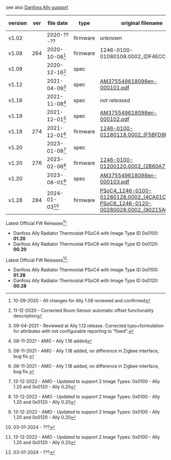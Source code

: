 
see also [Danfoss Ally support](https://www.danfoss.com/en/products/dhs/smart-heating/smart-heating/danfoss-ally/danfoss-ally-support/#tab-software)

| version | ver | file date | type | original filename | archived download | [zigbee-OTA](https://github.com/Koenkk/zigbee-OTA) |
| ------- | --- | --------- | ---- | ----------------- | ----------------- | --- |
| v1.02 |  | 2020-??-?? | firmware | _unknown_ | _unknown_ |
| v1.08 | 264 | 2020-10-08[^1] | firmware | 1246-0100-01080108.0002_(DF4ECCE1).ota | [Download](https://github.com/SimpleUserHA/DanfosseTRV/raw/469126558d8d5152a1f8b346174c96896ddd184e/Danfoss%20Ally%20Radiator%20Thermostat%201.08%20OTA%20file%2008102020.zip) | [4200cb7](https://github.com/Koenkk/zigbee-OTA/commit/4200cb763a43c3996f8abb5f6355ce4bda0c92b1) |
| v1.08 |  | 2020-12-16[^2] | spec |  | [Download](https://github.com/SimpleUserHA/DanfosseTRV/raw/d8aea0e87953d726e41f1c60ed6805e91b24e8c6/Danfoss%20Ally%20Radiator%20Thermostat%201.08%20Zigbee%20Cluster%20Specifications%2016122020.pdf) | |
| v1.12 |  | 2021-04-09[^3] | spec | [AM375549618098en-000101.pdf](https://assets.danfoss.com/documents/176987/AM375549618098en-000101.pdf) | [Download](https://github.com/SimpleUserHA/DanfosseTRV/raw/cf4b617bb6d2f09c7994700bc3bdfaa96a737ff5/Danfoss%20Ally%20Radiator%20Thermostat%201.12%20Zigbee%20Cluster%20Specifications%2009042021.pdf) |
| v1.16 |  | 2021-11-08[^4] | spec | _not released_ | _not released_ |
| v1.18 |  | 2021-12-01[^5] | spec | [AM375549618098en-000102.pdf](https://assets.danfoss.com/documents/193613/AM375549618098en-000102.pdf) | [Download](https://github.com/SimpleUserHA/DanfosseTRV/raw/b3751a62cf749acd8f9b6310de70f6eaa2e7022a/Danfoss%20Ally%20Radiator%20Thermostat%201.18%20Zigbee%20Cluster%20Specifications%2001122021-AM375549618098en-000102.pdf) |
| v1.18 | 274 | 2021-12-01[^5] | firmware | [1246-0100-01180118.0002_(F5BFD8B8).ota](https://assets.danfoss.com/software/234809/ID438430853294-0201.zip) | [Download](https://github.com/SimpleUserHA/DanfosseTRV/raw/469126558d8d5152a1f8b346174c96896ddd184e/Danfoss%20Ally%20Radiator%20Thermostat%201.18%20OTA%20file%2001122021.zip) | [7f3800d](https://github.com/Koenkk/zigbee-OTA/commit/7f3800dfd5995bbb9cb1ec62ecccf879e3b6a9c2) |
| v1.20 |  | 2023-01-09[^6] | spec |  | [Download](https://github.com/SimpleUserHA/DanfosseTRV/raw/ba18850acdbc1f548cc4aa01c0c193d110345ab0/Danfoss%20Ally%20Radiator%20Thermostat%201.20%20OTA%20file%20ID438430853294-0301.pdf) |
| v1.20 | 276 | 2023-02-06[^6] | firmware | [1246-0100-01200120.0002_(2B60A723).ota](https://assets.danfoss.com/software/237959/ID438430853294-0301.zip) | [Download](https://github.com/SimpleUserHA/DanfosseTRV/raw/ba18850acdbc1f548cc4aa01c0c193d110345ab0/Danfoss%20Ally%20Radiator%20Thermostat%201.20%20OTA%20file%20ID438430853294-0301.zip) | [286b692](https://github.com/Koenkk/zigbee-OTA/commit/286b692355f764237eb0d860f92397f7baafcc2a) |
| v1.20 |  | 2023-08-01[^6] | spec | [AM375549618098en-000103.pdf](https://assets.danfoss.com/documents/284715/AM375549618098en-000103.pdf) | [Download](https://github.com/SimpleUserHA/DanfosseTRV/raw/7cf64e5144367090ca5e29182e3cb6ac391df2e8/Danfoss%20Ally%20Radiator%20Thermostat%201.20%20Zigbee%20Cluster%20Specifications%2001082023-AM375549618098en-000103.pdf) |
| v1.28 | 284 | 2024-01-03[^7] | firmware |  [PSoC4_1246-0100-01280128.0002_(4CA01CD1).ota<br>PSoC6_1246-0120-00280028.0002_(90215AC0).ota](https://assets.danfoss.com/software/360893/ID438430853294-0401.zip)  | [Download](https://github.com/SimpleUserHA/DanfosseTRV/raw/main/ID438430853294-0401.zip) | [c7958f3](https://github.com/Koenkk/zigbee-OTA/commit/4810feb1f98bc8207fbcaec2a07422f333412a13) |

[^1]: 10-09-2020 - All changes for Ally 1.08 reviewed and confirmed
[^2]: 11-12-2020 - Corrected Room Sensor automatic offset functionality description
[^3]: 09-04-2021 - Reviewed at Ally 1.12 release. Corrected typo+formulation for attributes with not configurable reporting to "fixed".
[^4]: 08-11-2021 - AMO - Ally 1.16 added
[^5]: 08-11-2021 - AMO - Ally 1.18 added, no difference in Zigbee interface, bug fix.
[^6]: 13-12-2022 - AMO - Updated to support 2 Image Types: 0x0100 - Ally 1.20 and 0x0120 - Ally 0.20
[^7]: 03-01-2024 - ???

Latest Official FW Releases[^6]:
- Danfoss Ally Radiator Thermostat PSoC4 with Image Type ID 0x0100: **01.20**
- Danfoss Ally Radiator Thermostat PSoC6 with Image Type ID 0x0120: **00.20**

Latest Official FW Releases[^7]:
- Danfoss Ally Radiator Thermostat PSoC4 with Image Type ID 0x0100: **01.28**
- Danfoss Ally Radiator Thermostat PSoC6 with Image Type ID 0x0120: **00.28**
